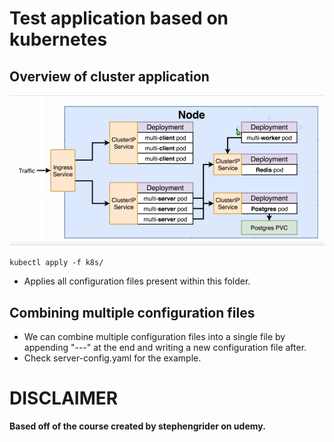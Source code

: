 # Test application based on kubernetes

## Overview of cluster application

![Workflow Diagram](https://github.com/MuzammilM/Docker-Kubernetes-Overview/blob/master/Kubernetes/k8s/Workflow.PNG)

`kubectl apply -f k8s/`

* Applies all configuration files present within this folder.

## Combining multiple configuration files
* We can combine multiple configuration files into a single file by appending "---" at the end and writing a new configuration file after.
* Check server-config.yaml for the example.


# DISCLAIMER
**Based off of the course created by stephengrider on udemy.**
